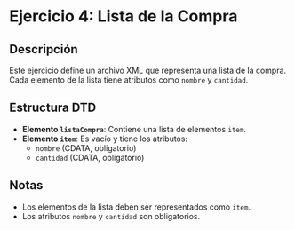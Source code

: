 # Ejercicio 4: Lista de la Compra

## Descripción
Este ejercicio define un archivo XML que representa una lista de la compra. Cada elemento de la lista tiene atributos como `nombre` y `cantidad`.

## Estructura DTD
- **Elemento `listaCompra`**: Contiene una lista de elementos `item`.
- **Elemento `item`**: Es vacío y tiene los atributos:
  - `nombre` (CDATA, obligatorio)
  - `cantidad` (CDATA, obligatorio)

## Notas
- Los elementos de la lista deben ser representados como `item`.
- Los atributos `nombre` y `cantidad` son obligatorios.
